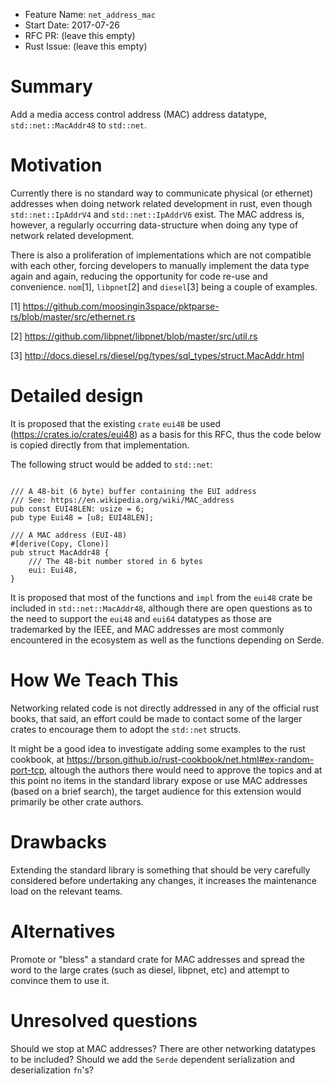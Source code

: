 - Feature Name: `net_address_mac`
- Start Date: 2017-07-26
- RFC PR: (leave this empty)
- Rust Issue: (leave this empty)

# Summary
[summary]: #summary

Add a media access control address (MAC) address datatype, `std::net::MacAddr48` to `std::net`.

# Motivation
[motivation]: #motivation

Currently there is no standard way to communicate physical (or ethernet) addresses when doing network related development in rust, even though `std::net::IpAddrV4` and `std::net::IpAddrV6` exist. The MAC address is, however, a regularly occurring data-structure when doing any type of network related development.

There is also a proliferation of implementations which are not compatible with each other, forcing developers to manually implement the data type again and again, reducing the opportunity for code re-use and convenience. `nom`[1], `libpnet`[2] and `diesel`[3] being a couple of examples.

[1] https://github.com/moosingin3space/pktparse-rs/blob/master/src/ethernet.rs

[2] https://github.com/libpnet/libpnet/blob/master/src/util.rs

[3] http://docs.diesel.rs/diesel/pg/types/sql_types/struct.MacAddr.html


# Detailed design
[design]: #detailed-design

It is proposed that the existing `crate` `eui48` be used (https://crates.io/crates/eui48) as a basis for this RFC, thus the code below is copied directly from that implementation.

The following struct would be added to `std::net`:


```

/// A 48-bit (6 byte) buffer containing the EUI address
/// See: https://en.wikipedia.org/wiki/MAC_address
pub const EUI48LEN: usize = 6;
pub type Eui48 = [u8; EUI48LEN];

/// A MAC address (EUI-48)
#[derive(Copy, Clone)]
pub struct MacAddr48 {
    /// The 48-bit number stored in 6 bytes
    eui: Eui48,
}

```

It is proposed that most of the functions and `impl` from the `eui48` crate be included in `std::net::MacAddr48`, although there are open questions as to the need to support the `eui48` and `eui64` datatypes as those are trademarked by the IEEE, and MAC addresses are most commonly encountered in the ecosystem as well as the functions depending on Serde.

# How We Teach This
[how-we-teach-this]: #how-we-teach-this

Networking related code is not directly addressed in any of the official rust books, that said, an effort could be made to contact some of the larger crates to encourage them to adopt the `std::net` structs.

It might be a good idea to investigate adding some examples to the rust cookbook, at https://brson.github.io/rust-cookbook/net.html#ex-random-port-tcp, altough the authors there would need to approve the topics and at this point no items in the standard library expose or use MAC addresses (based on a brief search), the target audience for this extension would primarily be other crate authors.

# Drawbacks
[drawbacks]: #drawbacks

Extending the standard library is something that should be very carefully considered before undertaking any changes, it increases the maintenance load on the relevant teams.

# Alternatives
[alternatives]: #alternatives

Promote or "bless" a standard crate for MAC addresses and spread the word to the large crates (such as diesel, libpnet, etc) and attempt to convince them to use it.

# Unresolved questions
[unresolved]: #unresolved-questions

Should we stop at MAC addresses? There are other networking datatypes to be included?
Should we add the `Serde` dependent serialization and deserialization `fn`'s?
